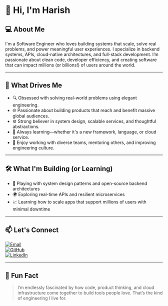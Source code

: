 # 👋 Hi, I'm Harish

## 💻 About Me

I'm a Software Engineer who loves building systems that scale, solve real problems, and power meaningful user experiences. I specialize in backend systems, APIs, cloud-native architectures, and full-stack development. I’m passionate about clean code, developer efficiency, and creating software that can impact millions (or billions!) of users around the world.

---

## 🚀 What Drives Me

- 🔍 Obsessed with solving real-world problems using elegant engineering.
- 🌐 Passionate about building products that reach and benefit massive global audiences.
- ⚙️ Strong believer in system design, scalable services, and thoughtful abstractions.
- 🧠 Always learning—whether it's a new framework, language, or cloud service.
- 🤝 Enjoy working with diverse teams, mentoring others, and improving engineering culture.

---

## 🛠️ What I'm Building (or Learning)

- 🧩 Playing with system design patterns and open-source backend architectures
- 🌍 Exploring real-time APIs and resilient microservices
- 📈 Learning how to scale apps that support millions of users with minimal downtime

---

## 📫 Let's Connect

[![Email](https://img.shields.io/badge/Email-harish.naidu0207@gmail.com-red?style=flat-square&logo=gmail&logoColor=white)](mailto:harish.naidu0207@gmail.com)  
[![GitHub](https://img.shields.io/badge/GitHub-harishnaidugaddam-lightgrey?style=flat-square&logo=github)](https://github.com/harishnaidugaddam)  
[![LinkedIn](https://img.shields.io/badge/LinkedIn-Harish_Naidu-blue?style=flat-square&logo=linkedin)](https://linkedin.com/in/g-harish-naidu)

---

## 🌟 Fun Fact

> I’m endlessly fascinated by how code, product thinking, and cloud infrastructure come together to build tools people love. That’s the kind of engineering I live for.
